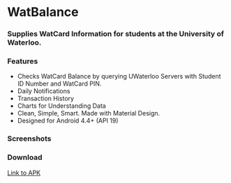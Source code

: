 # WatBalance
### Supplies WatCard Information for students at the University of Waterloo.

### Features
* Checks WatCard Balance by querying UWaterloo Servers with Student ID Number and WatCard PIN.
* Daily Notifications
* Transaction History
* Charts for Understanding Data
* Clean, Simple, Smart. Made with Material Design.
* Designed for Android 4.4+ (API 19)

### Screenshots


### Download
<a href="http://1drv.ms/1J19FzS">Link to APK</a>

